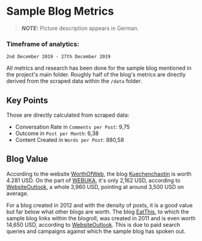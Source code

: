 # Sample Blog Metrics

> **_NOTE:_** Picture description appears in German.

### Timeframe of analytics:

`2nd December 2019 - 27th December 2019`

All metrics and research has been done for the sample blog mentioned in the project's main folder. Roughly half of the blog's metrics are directly derived from the scraped data within the `/data` folder.

## Key Points

Those are directly calculated from scraped data:

- Conversation Rate in `Comments per Post`: 9,75
- Outcome in `Post per Month`: 6,38
- Content Created in `Words per Post`: 880,58

## Blog Value

According to the website [WorthOfWeb](https://www.worthofweb.com/), the blog [Kuechenchaotin](https://kuechenchaotin.de/) is worth 4.281 USD. On the part of [WEBUKA](https://www.webuka.com/), it's only 2,162 USD, according to [WebsiteOutlook](https://www.websiteoutlook.com/), a whole 3,960 USD, pointing at around 3,500 USD on average.

For a blog created in 2012 and with the density of posts, it is a good value but far below what other blogs are worth. The blog [EatThis](https://www.eat-this.org/), to which the sample blog links within the blogroll, was created in 2011 and is even worth 14,650 USD, according to [WebsiteOutlook](https://www.websiteoutlook.com/). This is due to paid search queries and campaigns against which the sample blog has spoken out.
